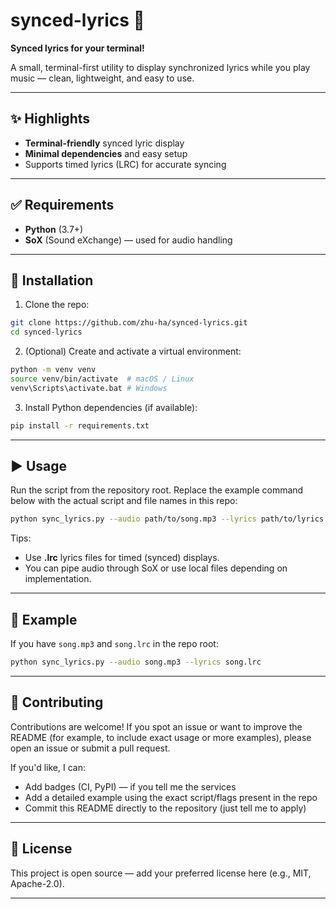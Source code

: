 # synced-lyrics 🎵

**Synced lyrics for your terminal!**

A small, terminal-first utility to display synchronized lyrics while you play music — clean, lightweight, and easy to use.

---

## ✨ Highlights
- **Terminal-friendly** synced lyric display  
- **Minimal dependencies** and easy setup  
- Supports timed lyrics (LRC) for accurate syncing

---

## ✅ Requirements
- **Python** (3.7+)  
- **SoX** (Sound eXchange) — used for audio handling

---

## 🚀 Installation
1. Clone the repo:
```bash
git clone https://github.com/zhu-ha/synced-lyrics.git
cd synced-lyrics
```

2. (Optional) Create and activate a virtual environment:
```bash
python -m venv venv
source venv/bin/activate  # macOS / Linux
venv\Scripts\activate.bat # Windows
```

3. Install Python dependencies (if available):
```bash
pip install -r requirements.txt
```

---

## ▶️ Usage
Run the script from the repository root. Replace the example command below with the actual script and file names in this repo:

```bash
python sync_lyrics.py --audio path/to/song.mp3 --lyrics path/to/lyrics.lrc
```

Tips:
- Use **.lrc** lyrics files for timed (synced) displays.
- You can pipe audio through SoX or use local files depending on implementation.

---

## 🧩 Example
If you have `song.mp3` and `song.lrc` in the repo root:
```bash
python sync_lyrics.py --audio song.mp3 --lyrics song.lrc
```

---

## 🤝 Contributing
Contributions are welcome! If you spot an issue or want to improve the README (for example, to include exact usage or more examples), please open an issue or submit a pull request.

If you'd like, I can:
- Add badges (CI, PyPI) — if you tell me the services
- Add a detailed example using the exact script/flags present in the repo
- Commit this README directly to the repository (just tell me to apply)

---

## 📄 License
This project is open source — add your preferred license here (e.g., MIT, Apache-2.0).

---
